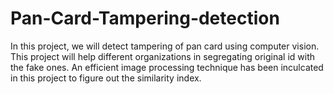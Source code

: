 # Pan-Card-Tampering-detection
In this project, we will detect tampering of pan card using computer vision. This project will help different organizations in segregating original id with the fake ones. An efficient image processing technique has been inculcated in this project to figure out the similarity index.
